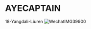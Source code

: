 # AYECAPTAIN
18-Yangdali-Liuren
![WechatIMG39900](https://user-images.githubusercontent.com/107851388/176719760-d88bddfb-2fac-42e8-9ebe-548a70999299.jpeg)
